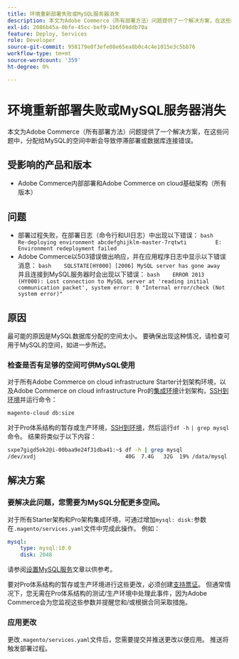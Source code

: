 ```yaml
---
title: 环境重新部署失败或MySQL服务器消失
description: 本文为Adobe Commerce（所有部署方法）问题提供了一个解决方案，在这些问题中，分配给MySQL的空间中断会导致停滞部署或数据库连接错误。
exl-id: 2086b45a-0bfe-45cc-bef9-1b6f09ddb70a
feature: Deploy, Services
role: Developer
source-git-commit: 958179e0f3efe08e65ea8b0c4c4e1015e3c5bb76
workflow-type: tm+mt
source-wordcount: '359'
ht-degree: 0%

---
```


# 环境重新部署失败或MySQL服务器消失

本文为Adobe Commerce（所有部署方法）问题提供了一个解决方案，在这些问题中，分配给MySQL的空间中断会导致停滞部署或数据库连接错误。

## 受影响的产品和版本

* Adobe Commerce内部部署和Adobe Commerce on cloud基础架构（所有版本）

## 问题

* 部署过程失败，在部署日志（命令行和UI日志）中出现以下错误： ```bash    Re-deploying environment abcdefghijklm-master-7rqtwti         E: Environment redeployment failed    ```
* Adobe Commerce以503错误做出响应，并在应用程序日志中显示以下错误消息：    ```bash    SQLSTATE[HY000] [2006] MySQL server has gone away    ```    并且连接到MySQL服务器时会出现以下错误：    ```bash    ERROR 2013 (HY000): Lost connection to MySQL server at 'reading initial communication packet', system error: 0 "Internal error/check (Not system error)"    ```

## 原因

最可能的原因是MySQL数据库分配的空间太小。 要确保出现这种情况，请检查可用于MySQL的空间，如进一步所述。

### 检查是否有足够的空间可供MySQL使用

对于所有Adobe Commerce on cloud infrastructure Starter计划架构环境，以及Adobe Commerce on cloud infrastructure Pro的[集成环境](/help/announcements/adobe-commerce-announcements/integration-environment-enhancement-request-pro-and-starter.md)计划架构，[SSH到环境](https://experienceleague.adobe.com/docs/commerce-cloud-service/user-guide/develop/secure-connections.html)并运行命令：

```bash
magento-cloud db:size
```

对于Pro体系结构的暂存或生产环境，[SSH到环境](https://experienceleague.adobe.com/docs/commerce-cloud-service/user-guide/develop/secure-connections.html)，然后运行`df -h`   `| grep mysql`命令。 结果将类似于以下内容：

```bash
sxpe7gigd5ok2@i-00baa9e24f31dba41:~$ df -h | grep mysql
/dev/xvdj                            40G  7.4G   32G  19% /data/mysql
```

## 解决方案

### 要解决此问题，您需要为MySQL分配更多空间。

对于所有Starter架构和Pro架构集成环境，可通过增加`mysql: disk:`参数在`.magento/services.yaml`文件中完成此操作。 例如：

```yaml
mysql:
    type: mysql:10.0
    disk: 2048
```

请参阅[设置MySQL服务](https://experienceleague.adobe.com/docs/commerce-cloud-service/user-guide/configure/service/mysql.html)文章以供参考。

要对Pro体系结构的暂存或生产环境进行这些更改，必须创建[支持票证](https://support.magento.com)。 但通常情况下，您无需在Pro体系结构的测试/生产环境中处理此事件，因为Adobe Commerce会为您监视这些参数并提醒您和/或根据合同采取措施。

### 应用更改

更改`.magento/services.yaml`文件后，您需要提交并推送更改以便应用。 推送将触发部署过程。
